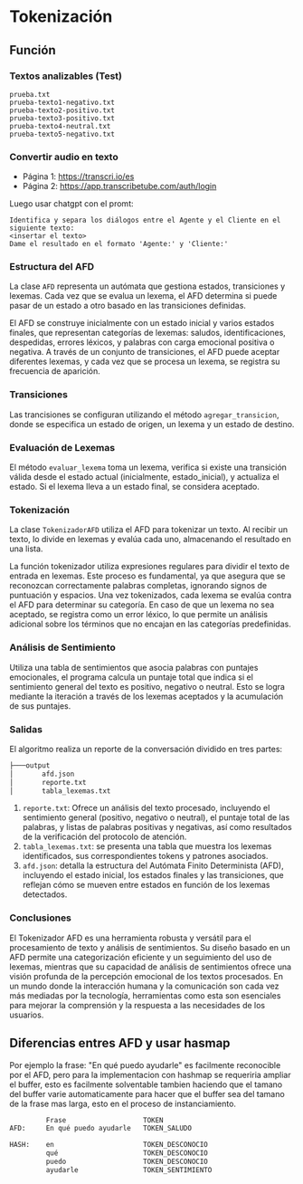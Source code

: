 # Tokenización 

## Función

### Textos analizables (Test)

````
prueba.txt
prueba-texto1-negativo.txt
prueba-texto2-positivo.txt
prueba-texto3-positivo.txt
prueba-texto4-neutral.txt
prueba-texto5-negativo.txt
````

### Convertir audio en texto

- Página 1:
  https://transcri.io/es
- Página 2:
  https://app.transcribetube.com/auth/login

Luego usar chatgpt con el promt: 

```text
Identifica y separa los diálogos entre el Agente y el Cliente en el siguiente texto:
<insertar el texto>
Dame el resultado en el formato 'Agente:' y 'Cliente:'
``` 

### Estructura del AFD

La clase `AFD` representa un autómata que gestiona estados, transiciones y lexemas.
Cada vez que se evalua un lexema, el AFD determina si puede pasar de un estado a otro basado en
las transiciones definidas.

El AFD se construye inicialmente con un estado inicial y varios estados finales, que
representan categorías de lexemas:
saludos, identificaciones, despedidas, errores léxicos, y palabras con carga emocional positiva
o negativa.
A través de un conjunto de transiciones, el AFD puede aceptar diferentes lexemas, y cada vez
que se procesa un lexema, se registra su frecuencia de aparición.

### Transiciones

Las trancisiones se configuran utilizando el método `agregar_transicion`, donde se especifica
un estado de origen, un lexema y un estado de destino.

### Evaluación de Lexemas

El método `evaluar_lexema` toma un lexema, verifica si existe una transición válida desde el
estado actual (inicialmente, estado_inicial), y actualiza el estado.
Si el lexema lleva a un estado final, se considera aceptado.

### Tokenización

La clase `TokenizadorAFD` utiliza el AFD para tokenizar un texto.
Al recibir un texto, lo divide en lexemas y evalúa cada uno, almacenando el resultado en una
lista. 

La función tokenizador utiliza expresiones regulares para dividir el texto de entrada en
lexemas.
Este proceso es fundamental, ya que asegura que se reconozcan correctamente palabras completas,
ignorando signos de puntuación y espacios.
Una vez tokenizados, cada lexema se evalúa contra el AFD para determinar su categoría.
En caso de que un lexema no sea aceptado, se registra como un error léxico, lo que permite un
análisis adicional sobre los términos que no encajan en las categorías predefinidas.

### Análisis de Sentimiento

Utiliza una tabla de sentimientos que asocia palabras con puntajes emocionales, el programa
calcula un puntaje total que indica si el sentimiento general del texto es positivo, negativo o
neutral.
Esto se logra mediante la iteración a través de los lexemas aceptados y la acumulación de sus
puntajes.

### Salidas

El algoritmo realiza un reporte de la conversación dividido en tres partes:

```txt
├───output
│       afd.json
│       reporte.txt
│       tabla_lexemas.txt
```

1. `reporte.txt`:
   Ofrece un análisis del texto procesado, incluyendo el sentimiento general (positivo,
   negativo o neutral), el puntaje total de las palabras, y listas de palabras positivas y
   negativas, así como resultados de la verificación del protocolo de atención.
2. `tabla_lexemas.txt`:
   se presenta una tabla que muestra los lexemas identificados, sus correspondientes tokens y
   patrones asociados.
3. `afd.json`:
   detalla la estructura del Autómata Finito Determinista (AFD), incluyendo el estado inicial,
   los estados finales y las transiciones, que reflejan cómo se mueven entre estados en función
   de los lexemas detectados.

### Conclusiones

El Tokenizador AFD es una herramienta robusta y versátil para el procesamiento de texto y
análisis de sentimientos.
Su diseño basado en un AFD permite una categorización eficiente y un seguimiento del uso de
lexemas, mientras que su capacidad de análisis de sentimientos ofrece una visión profunda de la
percepción emocional de los textos procesados.
En un mundo donde la interacción humana y la comunicación son cada vez más mediadas por la
tecnología, herramientas como esta son esenciales para mejorar la comprensión y la respuesta a
las necesidades de los usuarios.

## Diferencias entres AFD y usar hasmap

Por ejemplo la frase: "En qué puedo ayudarle" es facilmente reconocible por el AFD, pero para
la implementacion con hashmap se requeriria ampliar el buffer, esto es facilmente solventable
tambien haciendo que el tamano del buffer varie automaticamente para hacer que el buffer sea
del tamano de la frase mas larga, esto en el proceso de instanciamiento.

```txt
         Frase                   TOKEN
AFD:     En qué puedo ayudarle   TOKEN_SALUDO   

HASH:    en                      TOKEN_DESCONOCIO
         qué                     TOKEN_DESCONOCIO
         puedo                   TOKEN_DESCONOCIO
         ayudarle                TOKEN_SENTIMIENTO
```
